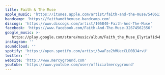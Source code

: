 ```yaml
---
title: Faith & The Muse
apple_music: 'https://itunes.apple.com/artist/faith-and-the-muse/54061123'
bandcamp: 'https://faithandthemuse.bandcamp.com'
discogs: 'https://www.discogs.com/artist/105840-Faith-And-The-Muse'
facebook: 'https://www.facebook.com/Faith-And-The-Muse-32674562356'
google_music: >-
   https://play.google.com/store/music/album/Faith_the_Muse_Elyria?id=Beogwu4qoxwill2xbbwkzznupny
instagram: ''
soundcloud: ''
spotify: 'https://open.spotify.com/artist/3waFze2hMUecCLD0BJ4rvU'
twitter: ''
website: 'http://www.mercyground.com'
youtube: 'https://www.youtube.com/user/officialmercyground'
---
```

